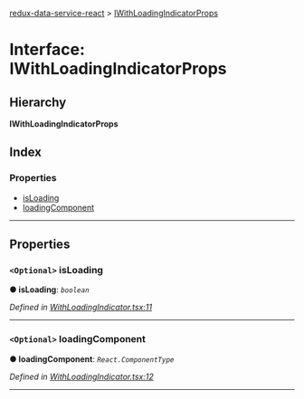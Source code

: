 [redux-data-service-react](../README.md) > [IWithLoadingIndicatorProps](../interfaces/iwithloadingindicatorprops.md)

# Interface: IWithLoadingIndicatorProps

## Hierarchy

**IWithLoadingIndicatorProps**

## Index

### Properties

* [isLoading](iwithloadingindicatorprops.md#isloading)
* [loadingComponent](iwithloadingindicatorprops.md#loadingcomponent)

---

## Properties

<a id="isloading"></a>

### `<Optional>` isLoading

**● isLoading**: *`boolean`*

*Defined in [WithLoadingIndicator.tsx:11](https://github.com/Rediker-Software/redux-data-service-react/blob/dcc8392/src/WithLoadingIndicator.tsx#L11)*

___
<a id="loadingcomponent"></a>

### `<Optional>` loadingComponent

**● loadingComponent**: *`React.ComponentType`*

*Defined in [WithLoadingIndicator.tsx:12](https://github.com/Rediker-Software/redux-data-service-react/blob/dcc8392/src/WithLoadingIndicator.tsx#L12)*

___

